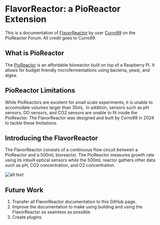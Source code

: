 # FlavorReactor: a PioReactor Extension

This is a documentation of [FlavorReactor](https://forum.pioreactor.com/t/flavorreactor-pioreactor-for-larger-volumes/613) by user [Curro99](https://forum.pioreactor.com/u/curro99/summary) on the PioReactor Forum. All credit goes to Curro99.

## What is PioReactor
The [PioReactor](https://pioreactor.com/?srsltid=AfmBOopzRdypVKwPxkhtQ_nTdt420zSTZJ2I4rYK8X71vCv_GeDcW3wb) is an affordable bioreactor built on top of a Raspberry Pi. It allows for budget friendly microfermentations using bacteria, yeast, and algea.

## PioReactor Limitations
While PioReactors are excelent for small scale experiments, it is unable to accomodate volumes larger than 35mL. In addition, sensors such as pH sensors, DO sensors, and CO2 sensors are unable to fit inside the PioReactor. The FlavorReactor was designed and built by Corro99 in 2024 to tackle these limitations. 

## Introducing the FlavorReactor
The FlavorReactor consists of a continuous flow circuit between a PioReactor and a 500mL bioreactor. The PioReactor measures growth rate using its inbuilt optical sensors while the 500mL reactor gathers other data such as pH, CO2 concentration, and O2 concentration.

![alt text](https://forum.pioreactor.com/uploads/default/original/1X/b2822caacbb4b494d78158d04e59fe67260c709f.jpeg)

## Future Work
1. Transfer all FlavorReactor documentation to this GitHub page.
2. Improve the documentation to make using building and using the FlavorReactor as seamless as possible.
3. Create plugins
